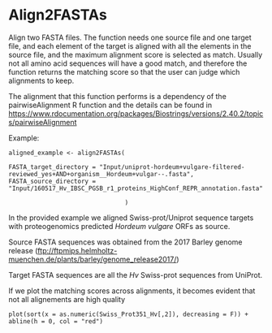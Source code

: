 # Align2FASTAs

Align two FASTA files. The function needs one source file and one target file, and each element of the target is aligned with all the elements in the source file, and the maximum alignment score is selected as match. Usually not all amino acid sequences will have a good match, and therefore the function returns the matching score so that the user can judge which alignments to keep. 

The alignment that this function performs is a dependency of the pairwiseAlignment R function and the details can be found in https://www.rdocumentation.org/packages/Biostrings/versions/2.40.2/topics/pairwiseAlignment

Example:

```
aligned_example <- align2FASTAs(

FASTA_target_directory = "Input/uniprot-hordeum+vulgare-filtered-reviewed_yes+AND+organism__Hordeum+vulgar--.fasta", 
FASTA_source_directory = "Input/160517_Hv_IBSC_PGSB_r1_proteins_HighConf_REPR_annotation.fasta"

                                )
```


In the provided example we aligned Swiss-prot/Uniprot sequence targets with proteogenomics predicted *Hordeum vulgare* ORFs as source.

Source FASTA sequences was obtained from the 2017 Barley genome release (ftp://ftpmips.helmholtz-muenchen.de/plants/barley/genome_release2017/)

Target FASTA sequences are all the *Hv* Swiss-prot sequences from UniProt.


If we plot the matching scores across alignments, it becomes evident that not all alignements are high quality

```
plot(sort(x = as.numeric(Swiss_Prot351_Hv[,2]), decreasing = F)) + abline(h = 0, col = "red")
```


